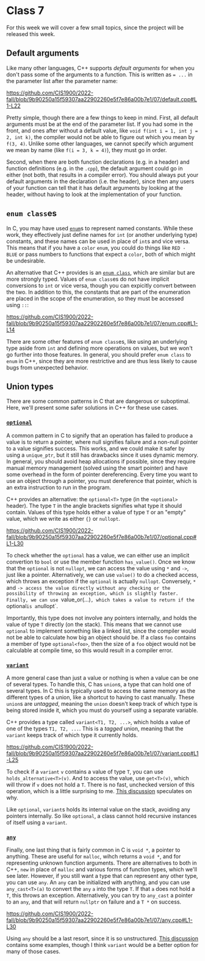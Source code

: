 # Class 7

For this week we will cover a few small topics, since the project will be released this week.

## Default arguments

Like many other languages, C++ supports *default arguments* for when you don't pass some of the arguments to a function.
This is written as `= ...` in the parameter list after the parameter name:

https://github.com/CIS1900/2022-fall/blob/9b90250a15f59307aa22902260e5f7e86a00b7e1/07/default.cpp#L1-L22

Pretty simple, though there are a few things to keep in mind.
First, all default arguments must be at the end of the parameter list.
If you had some in the front, and ones after without a default value, like `void f(int i = 1, int j = 2, int k)`, the compiler would not be able to figure out which you mean by `f(3, 4)`.
Unlike some other languages, we cannot specify which argument we mean by name (like `f(i = 3, k = 4)`), they must go in order.

Second, when there are both function declarations (e.g. in a header) and function definitions (e.g. in the `.cpp`), the default argument could go in either (not both, that results in a compiler error).
You should always put your default arguments in the declaration (i.e. the header), since then any users of your function can tell that it has default arguments by looking at the header, without having to look at the implementation of your function.

## `enum class`es

In C, you may have used [`enum`](https://en.cppreference.com/w/c/language/enum)s to represent named constants.
While these work, they effectively just define names for `int` (or another underlying type) constants, and these names can be used in place of `int`s and vice versa.
This means that if you have a `color` `enum`, you could do things like `RED - BLUE` or pass numbers to functions that expect a `color`, both of which might be undesirable.

An alternative that C++ provides is an [`enum class`](https://en.cppreference.com/w/cpp/language/enum), which are similar but are more strongly typed.
Values of `enum class`es do not have implicit conversions to `int` or vice versa, though you can expicitly convert between the two.
In addition to this, the constants that are part of the enumeration are placed in the scope of the enumeration, so they must be accessed using `::`:

https://github.com/CIS1900/2022-fall/blob/9b90250a15f59307aa22902260e5f7e86a00b7e1/07/enum.cpp#L1-L14

There are some other features of `enum class`es, like using an underlying type aside from `int` and defining more operations on values, but we won't go further into those features.
In general, you should prefer `enum class` to `enum` in C++, since they are more restrictive and are thus less likely to cause bugs from unexpected behavior.

## Union types

There are some common patterns in C that are dangerous or suboptimal.
Here, we'll present some safer solutions in C++ for these use cases.

### [`optional`](https://en.cppreference.com/w/cpp/utility/optional)

A common pattern in C to signify that an operation has failed to produce a value is to return a pointer, where null signifies failure and a non-null pointer to a value signifies success.
This works, and we could make it safer by using a `unique_ptr`, but it still has drawbacks since it uses dynamic memory.
In general, you should avoid heap allocations if possible, since they require manual memory management (solved using the smart pointer) and have some overhead in the form of pointer dereferencing.
Every time you want to use an object through a pointer, you must dereference that pointer, which is an extra instruction to run in the program.

C++ provides an alternative: the `optional<T>` type (in the `<optional>` header).
The type `T` in the angle brackets signifies what type it should contain.
Values of this type holds either a value of type `T` or an "empty" value, which we write as either `{}` or `nullopt`.

https://github.com/CIS1900/2022-fall/blob/9b90250a15f59307aa22902260e5f7e86a00b7e1/07/optional.cpp#L1-L30

To check whether the `optional` has a value, we can either use an implicit convertion to `bool` or use the member function `has_value()`.
Once we know that the `optional` is not `nullopt`, we can access the value using `*` and `->`, just like a pointer.
Alternatively, we can use `value()` to do a checked access, which throws an exception if the `optional` is actually `nullopt`.
Conversely, `*` and `-> access the value directly without any checking or the possibility of throwing an exception, which is slightly faster.
Finally, we can use `value_or(...)`, which takes a value to return if the `optional` is a `nullopt`.

Importantly, this type does not involve any pointers internally, and holds the value of type `T` directly (on the stack).
This means that we cannot use `optional` to implement something like a linked list, since the compiler would not be able to calculate how big an object should be.
If a class `foo` contains a member of type `optional<foo>`, then the size of a `foo` object would not be calculable at compile time, so this would result in a compiler error.

### [`variant`](https://en.cppreference.com/w/cpp/utility/variant)

A more general case than just a value or nothing is when a value can be one of several types.
To handle this, C has `union`s, a type that can hold one of several types.
In C this is typically used to access the same memory as the different types of a union, like a shortcut to having to cast manually.
These `union`s are *untagged*, meaning the `union` doesn't keep track of which type is being stored inside it, which you must do yourself using a separate variable.

C++ provides a type called `variant<T1, T2, ...>`, which holds a value of one of the types `T1, T2, ...`.
This is a *tagged* union, meaning that the `variant` keeps track of which type it currently holds.

https://github.com/CIS1900/2022-fall/blob/9b90250a15f59307aa22902260e5f7e86a00b7e1/07/variant.cpp#L1-L25

To check if a `variant` `v` contains a value of type `T`, you can use `holds_alternative<T>(v)`.
And to access the value, use `get<T>(v)`, which will throw if `v` does not hold a `T`.
There is no fast, unchecked version of this operation, which is a little surprising to me.
[This discussion](https://stackoverflow.com/questions/48817080/why-stdget-for-variant-throws-on-failure-instead-of-being-undefined-behaviour) speculates on why.

Like `optional`, `variant`s holds its internal value on the stack, avoiding any pointers internally.
So like `optional`, a class cannot hold recursive instances of itself using a `variant`.

### [`any`](https://en.cppreference.com/w/cpp/utility/any)

Finally, one last thing that is fairly common in C is `void *`, a pointer to anything.
These are useful for `malloc`, wihch returns a `void *`, and for representing unknown function arguments.
There are alternatives to both in C++, `new` in place of `malloc` and various forms of function types, which we'll see later.
However, if you still want a type that can represent any other type, you can use `any`.
An `any` can be initialized with anything, and you can use `any_cast<T>(a)` to convert the `any` `a` into the type `T`.
If that `a` does not hold a `T`, this throws an exception.
Alternatively, you can try to `any_cast` a pointer to an `any`, and that will return `nullptr` on failure and a `T *` on success.

https://github.com/CIS1900/2022-fall/blob/9b90250a15f59307aa22902260e5f7e86a00b7e1/07/any.cpp#L1-L30

Using `any` should be a last resort, since it is so unstructured.
[This discussion](https://stackoverflow.com/questions/52715219/when-should-i-use-stdany) contains some examples, though I think `variant` would be a better option for many of those cases.

